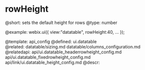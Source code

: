 rowHeight
=============


@short: sets the default height for rows
@type: number

@example:
webix.ui({
	view:"datatable",
	rowHeight:40,
	...
});

@template:	api_config
@defined:	ui.datatable	
@related:
	datatable/sizing.md
    datatable/columns_configuration.md
@relatedapi:
	api/ui.datatable_headerrowheight_config.md
    api/ui.datatable_fixedrowheight_config.md
    api/link/ui.datatable_height_config.md
@descr:


